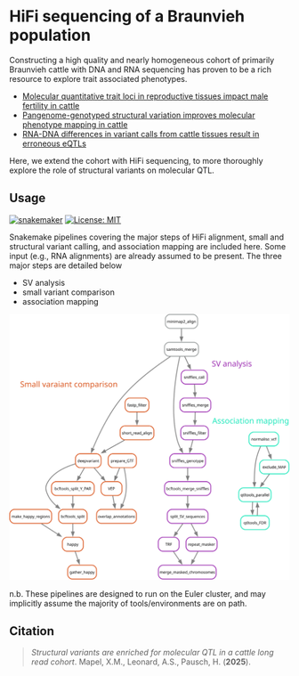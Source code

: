 # HiFi sequencing of a Braunvieh population

Constructing a high quality and nearly homogeneous cohort of primarily Braunvieh cattle with DNA and RNA sequencing has proven to be a rich resource to explore trait associated phenotypes.

 - [Molecular quantitative trait loci in reproductive tissues impact male fertility in cattle](https://www.nature.com/articles/s41467-024-44935-7)
 - [Pangenome-genotyped structural variation improves molecular phenotype mapping in cattle](https://genome.cshlp.org/content/34/2/300.short)
 - [RNA-DNA differences in variant calls from cattle tissues result in erroneous eQTLs](https://link.springer.com/article/10.1186/s12864-024-10645-z)

Here, we extend the cohort with HiFi sequencing, to more thoroughly explore the role of structural variants on molecular QTL.

## Usage
[![snakemaker](https://github.com/AnimalGenomicsETH/HiFi_cohort/actions/workflows/snakemake.yaml/badge.svg)](https://github.com/AnimalGenomicsETH/HiFi_cohort/actions/workflows/snakemake.yaml)
[![License: MIT](https://img.shields.io/badge/License-MIT-yellow.svg)](https://opensource.org/licenses/MIT)

Snakemake pipelines covering the major steps of HiFi alignment, small and structural variant calling, and association mapping are included here.
Some input (e.g., RNA alignments) are already assumed to be present.
The three major steps are detailed below

 - SV analysis
 - small variant comparison
 - association mapping

![rulegraph](rulegraph.svg)

n.b. These pipelines are designed to run on the Euler cluster, and may implicitly assume the majority of tools/environments are on path.

## Citation

> *Structural variants are enriched for molecular QTL in a cattle long read cohort*. Mapel, X.M., Leonard, A.S., Pausch, H. (**2025**).
